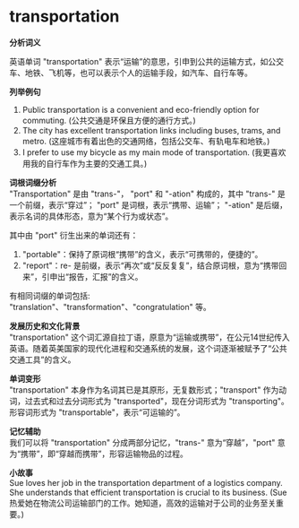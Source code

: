 # transportation

**分析词义**

  

英语单词 "transportation" 表示“运输”的意思，引申到公共的运输方式，如公交车、地铁、飞机等，也可以表示个人的运输手段，如汽车、自行车等。

  

**列举例句**

  

1.  Public transportation is a convenient and eco-friendly option for commuting. (公共交通是环保且方便的通行方式。)
2.  The city has excellent transportation links including buses, trams, and metro. (这座城市有着出色的交通网络，包括公交车、有轨电车和地铁。)
3.  I prefer to use my bicycle as my main mode of transportation. (我更喜欢用我的自行车作为主要的交通工具。)

  

**词根词缀分析**  
"Transportation" 是由 "trans-"， "port" 和 "-ation" 构成的，其中 "trans-" 是一个前缀，表示“穿过”； "port" 是词根，表示“携带、运输”； "-ation" 是后缀，表示名词的具体形态，意为“某个行为或状态”。

  

其中由 "port" 衍生出来的单词还有：

  

1.  "portable"：保持了原词根“携带”的含义，表示“可携带的，便捷的”。
2.  "report"：re- 是前缀，表示“再次”或“反反复复”，结合原词根，意为“携带回来”，引申出“报告，汇报”的含义。

  

有相同词缀的单词包括:  
"translation"、"transformation"、"congratulation" 等。

  

**发展历史和文化背景**  
"transportation" 这个词汇源自拉丁语，原意为“运输或携带”，在公元14世纪传入英语。随着英美国家的现代化进程和交通系统的发展，这个词逐渐被赋予了“公共交通工具”的含义。

  

**单词变形**  
"transportation" 本身作为名词其已是其原形，无复数形式；"transport" 作为动词，过去式和过去分词形式为 "transported"，现在分词形式为 "transporting"。形容词形式为 "transportable"，表示“可运输的”。

  

**记忆辅助**  
我们可以将 "transportation" 分成两部分记忆，"trans-" 意为“穿越”，"port" 意为“携带”，即“穿越而携带”，形容运输物品的过程。

  

**小故事**  
Sue loves her job in the transportation department of a logistics company. She understands that efficient transportation is crucial to its business. (Sue 热爱她在物流公司运输部门的工作。她知道，高效的运输对于公司的业务至关重要。)
